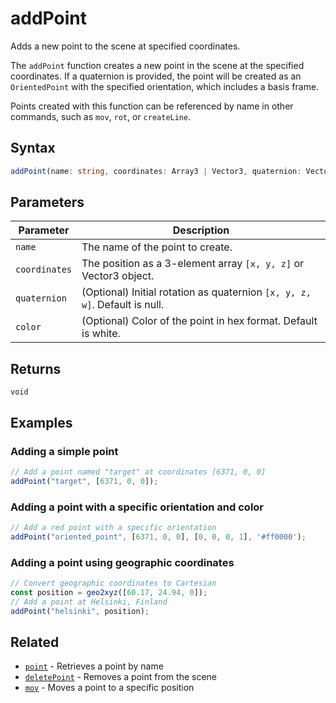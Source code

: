 # addPoint

Adds a new point to the scene at specified coordinates.

The `addPoint` function creates a new point in the scene at the specified coordinates. If a quaternion is provided, the point will be created as an `OrientedPoint` with the specified orientation, which includes a basis frame.

Points created with this function can be referenced by name in other commands, such as `mov`, `rot`, or `createLine`.

## Syntax

```typescript
addPoint(name: string, coordinates: Array3 | Vector3, quaternion: Vector4 | null = null, color: string = '#ffffff')
```

## Parameters

| Parameter     | Description                                                                 |
|---------------|-----------------------------------------------------------------------------|
| `name`        | The name of the point to create.                                            |
| `coordinates` | The position as a 3-element array `[x, y, z]` or Vector3 object.            |
| `quaternion`  | (Optional) Initial rotation as quaternion `[x, y, z, w]`. Default is null.  |
| `color`       | (Optional) Color of the point in hex format. Default is white.              |

## Returns

`void`

## Examples

### Adding a simple point

```javascript
// Add a point named "target" at coordinates [6371, 0, 0]
addPoint("target", [6371, 0, 0]);
```

### Adding a point with a specific orientation and color

```javascript
// Add a red point with a specific orientation
addPoint("oriented_point", [6371, 0, 0], [0, 0, 0, 1], '#ff0000');
```

### Adding a point using geographic coordinates

```javascript
// Convert geographic coordinates to Cartesian
const position = geo2xyz([60.17, 24.94, 0]);
// Add a point at Helsinki, Finland
addPoint("helsinki", position);
```

## Related

- [`point`](/dsl/commands/point) - Retrieves a point by name
- [`deletePoint`](/dsl/commands/deletePoint) - Removes a point from the scene
- [`mov`](/dsl/commands/mov) - Moves a point to a specific position
